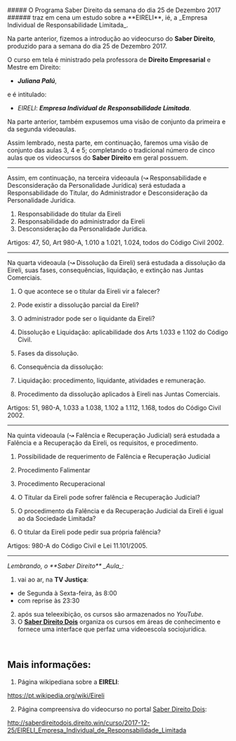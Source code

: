 <br>
##### O Programa Saber Direito da semana do dia 25 de Dezembro 2017
###### traz em cena um estudo sobre a **EIRELI**, ié, a _Empresa Individual de Responsabilidade Limitada_.
<br>

Na parte anterior, fizemos a introdução ao videocurso do **Saber Direito**, produzido para a semana do dia 25 de Dezembro 2017.  

O curso em tela é ministrado pela professora de **Direito Empresarial** e Mestre em Direito:

- _**Juliana Palú**_, 

e é intitulado:

- _EIRELI_: _**Empresa Individual de Responsabilidade Limitada**_.

Na parte anterior, também expusemos uma visão de conjunto da primeira e da segunda videoaulas.

Assim lembrado, nesta parte, em continuação, faremos uma visão de conjunto das aulas 3, 4 e 5; completando o tradicional número de cinco aulas que os videocursos do **Saber Direito** em geral possuem.

<hr>
Assim, em continuação, na terceira videoaula (↝ Responsabilidade e Desconsideração da Personalidade Jurídica) será estudada a Responsabilidade do Titular, do Administrador e Desconsideração da Personalidade Jurídica.

1. Responsabilidade do titular da Eireli
2. Responsabilidade do administrador da Eireli
3. Desconsideração da Personalidade Jurídica.

Artigos: 47, 50, Art 980-A, 1.010 a 1.021, 1.024, todos do Código Civil 2002.

<hr>
Na quarta videoaula (↝ Dissolução da Eireli) será estudada a dissolução da Eireli, suas fases, consequências, liquidação, e extinção nas Juntas Comerciais.

1. O que acontece se o titular da Eireli vir a falecer?
2. Pode existir a dissolução parcial da Eireli?
3. O administrador pode ser o liquidante da Eireli?

1. Dissolução e Liquidação: aplicabilidade dos Arts 1.033 e 1.102 do Código Civil.
2. Fases da dissolução.
3. Consequência da dissolução:
4. Liquidação: procedimento, liquidante, atividades e remuneração.
5. Procedimento da dissolução aplicados à Eireli nas Juntas Comerciais.

Artigos: 51, 980-A, 1.033 a 1.038, 1.102 a 1.112, 1.168, todos do Código Civil 2002.

<hr>
Na quinta videoaula (↝ Falência e Recuperação Judicial) será estudada a Falência e a Recuperação da Eireli, os requisitos, e procedimento.

1. Possibilidade de requerimento de Falência e Recuperação Judicial
2. Procedimento Falimentar
3. Procedimento Recuperacional

1. O Titular da Eireli pode sofrer falência e Recuperação Judicial?
2. O procedimento da Falência e da Recuperação Judicial da Eireli é igual ao da Sociedade Limitada?
3. O titular da Eireli pode pedir sua própria falência?

Artigos: 980-A do Código Civil e Lei 11.101/2005.

<hr>

<cite>
Lembrando, o **Saber Direito** _Aula_:
</cite>

1. vai ao ar, na **TV Justiça**:
+ de Segunda à Sexta-feira, às 8:00 
+ com reprise às 23:30
2. após sua teleexibição, os cursos são armazenados no _YouTube_.
3. O **[Saber Direito Dois]** organiza os cursos em áreas de conhecimento e fornece uma interface que perfaz uma videoescola sociojurídica.

<br>

Mais informações:
-----------------

1) Página wikipediana sobre a **EIRELI**:

https://pt.wikipedia.org/wiki/Eireli

2) Página compreensiva do videocurso no portal [Saber Direito Dois]:

http://saberdireitodois.direito.win/curso/2017-12-25/EIRELI_Empresa_Individual_de_Responsabilidade_Limitada

[Saber Direito Dois]: http://saberdireitodois.direito.win
